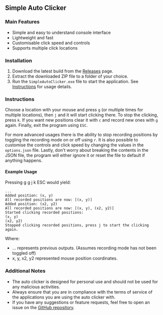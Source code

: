 ## Simple Auto Clicker

### Main Features
- Simple and easy to understand console interface
- Lightweight and fast
- Customisable click speed and controls
- Supports multiple click locations

### Installation
1. Download the latest build from the [Releases](https://github.com/Caramajau/simple-auto-clicker/releases) page.
2. Extract the downloaded ZIP file to a folder of your choice.
3. Run the `SimpleAutoClicker.exe` file to start the application. See [Instructions](#instructions) for usage details.

### Instructions
Choose a location with your mouse and press ```g``` (or multiple times for multiple locations), then ```j``` and it will start clicking there. To stop the clicking, press ```k```. If you want new positions clear it with ```c``` and record new ones with ```g``` again. Finally, exit the program using ```ESC```.

For more advanced usages there is the ability to stop recording positions by toggling the recording mode on or off using ```r```. It is also possible to customise the controls and click speed by changing the values in the ```options.json``` file. Lastly, don't worry about breaking the contents in the JSON file, the program will either ignore it or reset the file to default if anything happens.

#### Example Usage
Pressing g g j k ESC would yield:
```
...
Added position: (x, y)
All recorded positions are now: [(x, y)]
Added position: (x2, y2)
All recorded positions are now: [(x, y), (x2, y2)]
Started clicking recorded positions:
(x, y)
(x2, y2)
Stopped clicking recorded positions, press j to start the clicking again.
```
Where:
- ... represents previous outputs. (Assumes recording mode has not been toggled off)
- x, y, x2, y2 represented mouse position coordinates.

### Additional Notes
- The auto clicker is designed for personal use and should not be used for any malicious activities.
- Always ensure that you are in compliance with the terms of service of the applications you are using the auto clicker with.
- If you have any suggestions or feature requests, feel free to open an issue on the [GitHub repository](https://github.com/Caramajau/simple-auto-clicker/issues).
